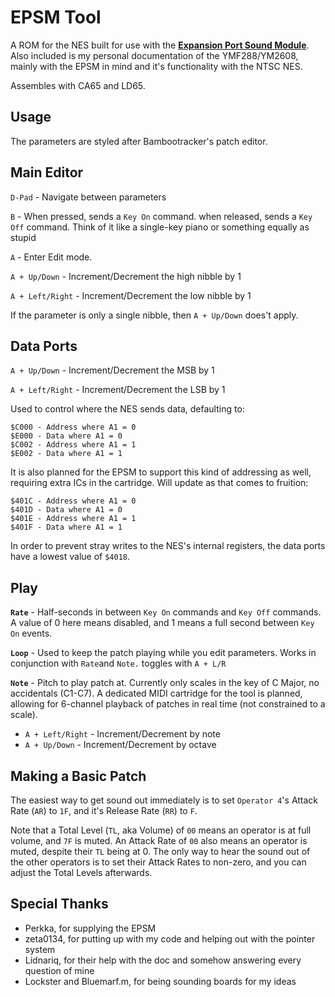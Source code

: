 # EPSM Tool 

A ROM for the NES built for use with the [**Expansion Port Sound Module**](https://github.com/Perkka2/EPSM). Also included is my personal documentation
of the YMF288/YM2608, mainly with the EPSM in mind and it's functionality with the NTSC NES.

Assembles with CA65 and LD65.

## Usage
The parameters are styled after Bambootracker's patch editor.  

## Main Editor

`D-Pad` - Navigate between parameters

`B` - When pressed, sends a `Key On` command. when released, sends a `Key Off` command. Think of it like a single-key piano or something equally as stupid

`A` - Enter Edit mode.

`A + Up/Down` - Increment/Decrement the high nibble by 1

`A + Left/Right` - Increment/Decrement the low nibble by 1 

If the parameter is only a single nibble, then `A + Up/Down` does't apply. 

## **Data Ports**

`A + Up/Down` - Increment/Decrement the MSB by 1

`A + Left/Right` - Increment/Decrement the LSB by 1 

Used to control where the NES sends data, defaulting to:
```
$C000 - Address where A1 = 0
$E000 - Data where A1 = 0
$C002 - Address where A1 = 1
$E002 - Data where A1 = 1
```
It is also planned for the EPSM to support this kind of addressing as well, requiring extra ICs in the cartridge. Will update as that comes to fruition:
```
$401C - Address where A1 = 0
$401D - Data where A1 = 0
$401E - Address where A1 = 1
$401F - Data where A1 = 1
```

In order to prevent stray writes to the NES's internal registers, the data ports have a lowest value of `$4018`.

## **Play**

 **`Rate`** - Half-seconds in between  `Key On` commands and `Key Off` commands. A value of 0 here means disabled, and 1 means a full second between `Key On` events.  
 
 **`Loop`** - Used to keep the patch playing while you edit parameters. Works in conjunction with `Rate`and `Note.` toggles with `A + L/R` 
 
 **`Note`** - Pitch to play patch at. Currently only scales in the key of C Major, no accidentals (C1-C7). A dedicated MIDI cartridge for the tool is planned, allowing for 6-channel playback of patches in real time (not constrained to a scale). 
 
 - `A + Left/Right` - Increment/Decrement by note
 - `A + Up/Down` - Increment/Decrement by octave

## Making a Basic Patch 

The easiest way to get sound out immediately is to set `Operator 4`'s Attack Rate (`AR`) to `1F`, and it's Release Rate (`RR`) to `F`.

Note that a Total Level (`TL`, aka Volume) of `00` means an operator is at full volume, and `7F` is muted. An Attack Rate of `00` also means an operator is muted, despite their `TL` being at 0. The only way to hear the sound out of the other operators is to set their Attack Rates to non-zero, and you can adjust the Total Levels afterwards.    
              
## Special Thanks

 - Perkka, for supplying the EPSM 
 - zeta0134, for putting up with my code and helping out with the pointer system  
 - Lidnariq, for their help with the doc and somehow answering every question of mine
 - Lockster and Bluemarf.m, for being sounding boards for my ideas 
